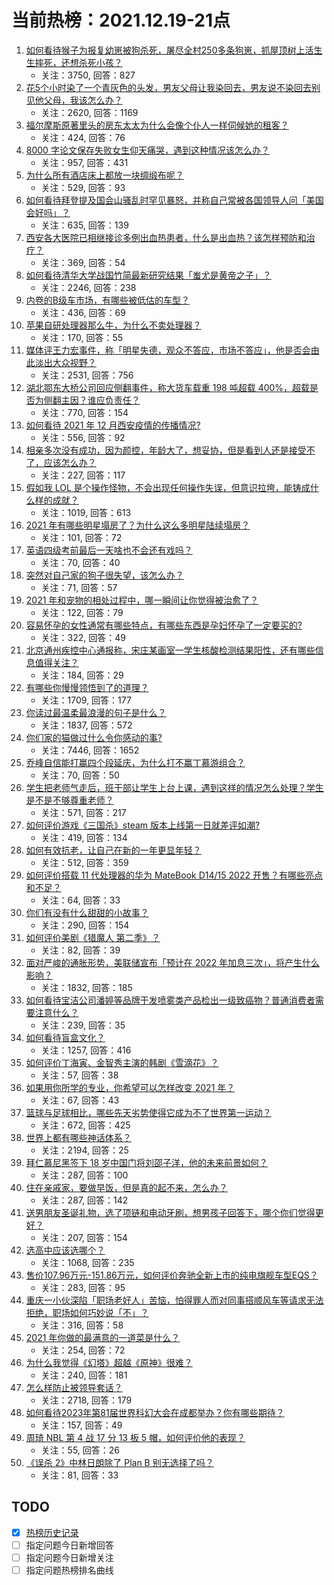 # 当前热榜：2021.12.19-21点
1. [如何看待猴子为报复幼崽被狗杀死，屠尽全村250多条狗崽，抓屋顶树上活生生摔死，还想杀死小孩？](https://www.zhihu.com/question/506917729)
    * 关注：3750, 回答：827
2. [花5个小时染了一个青灰色的头发，男友父母让我染回去，男友说不染回去别见他父母，我该怎么办？](https://www.zhihu.com/question/505887195)
    * 关注：2620, 回答：1169
3. [福尔摩斯原著里头的房东太太为什么会像个仆人一样伺候她的租客？](https://www.zhihu.com/question/266192012)
    * 关注：424, 回答：76
4. [8000 字论文保存失败女生仰天痛哭，遇到这种情况该怎么办？](https://www.zhihu.com/question/507048743)
    * 关注：957, 回答：431
5. [为什么所有酒店床上都放一块绸缎布呢？](https://www.zhihu.com/question/505871719)
    * 关注：529, 回答：93
6. [如何看待拜登提及国会山骚乱时罕见暴怒，并称自己常被各国领导人问「美国会好吗」？](https://www.zhihu.com/question/506966590)
    * 关注：635, 回答：139
7. [西安各大医院已相继接诊多例出血热患者，什么是出血热？该怎样预防和治疗？](https://www.zhihu.com/question/506992757)
    * 关注：369, 回答：54
8. [如何看待清华大学战国竹简最新研究结果「蚩尤是黄帝之子」？](https://www.zhihu.com/question/495891279)
    * 关注：2246, 回答：238
9. [内卷的B级车市场，有哪些被低估的车型？](https://www.zhihu.com/question/504121167)
    * 关注：436, 回答：69
10. [苹果自研处理器那么牛，为什么不卖处理器？](https://www.zhihu.com/question/504993476)
    * 关注：170, 回答：55
11. [媒体评王力宏事件，称「明星失德，观众不答应，市场不答应」，他是否会由此淡出大众视野？](https://www.zhihu.com/question/506960299)
    * 关注：2531, 回答：756
12. [湖北鄂东大桥公司回应侧翻事件，称大货车载重 198 吨超载 400%，超载是否为侧翻主因？谁应负责任？](https://www.zhihu.com/question/507023464)
    * 关注：770, 回答：154
13. [如何看待 2021 年 12 月西安疫情的传播情况?](https://www.zhihu.com/question/506471274)
    * 关注：556, 回答：92
14. [相亲多次没有成功，因为颜控，年龄大了，想妥协，但是看到人还是接受不了，应该怎么办？](https://www.zhihu.com/question/506556431)
    * 关注：227, 回答：117
15. [假如我 LOL 是个操作怪物，不会出现任何操作失误，但意识拉垮，能铸成什么样的成就？](https://www.zhihu.com/question/497089900)
    * 关注：1019, 回答：613
16. [2021 年有哪些明星塌房了？为什么这么多明星陆续塌房？](https://www.zhihu.com/question/503251831)
    * 关注：101, 回答：72
17. [英语四级考前最后一天啥也不会还有戏吗？](https://www.zhihu.com/question/506530852)
    * 关注：70, 回答：40
18. [突然对自己家的狗子很失望，该怎么办？](https://www.zhihu.com/question/500395739)
    * 关注：71, 回答：57
19. [2021 年和宠物的相处过程中，哪一瞬间让你觉得被治愈了？](https://www.zhihu.com/question/502482256)
    * 关注：122, 回答：79
20. [容易怀孕的女性通常有哪些特点，有哪些东西是孕妇怀孕了一定要买的?](https://www.zhihu.com/question/485060804)
    * 关注：322, 回答：49
21. [北京通州疾控中心通报称，宋庄某画室一学生核酸检测结果阳性，还有哪些信息值得关注？](https://www.zhihu.com/question/507099006)
    * 关注：184, 回答：29
22. [有哪些你慢慢领悟到了的道理？](https://www.zhihu.com/question/463996685)
    * 关注：1709, 回答：177
23. [你读过最温柔最浪漫的句子是什么？](https://www.zhihu.com/question/454087703)
    * 关注：1837, 回答：572
24. [你们家的猫做过什么令你感动的事?](https://www.zhihu.com/question/321129135)
    * 关注：7446, 回答：1652
25. [乔峰自信能打赢四个段延庆，为什么打不赢丁慕游组合？](https://www.zhihu.com/question/501042661)
    * 关注：70, 回答：50
26. [学生把老师气走后，班干部让学生上台上课，遇到这样的情况怎么处理？学生是不是不够尊重老师？](https://www.zhihu.com/question/500228360)
    * 关注：571, 回答：217
27. [如何评价游戏《三国杀》steam 版本上线第一日就差评如潮?](https://www.zhihu.com/question/506868542)
    * 关注：419, 回答：134
28. [如何有效抗老，让自己在新的一年更显年轻？](https://www.zhihu.com/question/507063183)
    * 关注：512, 回答：359
29. [如何评价搭载 11 代处理器的华为 MateBook D14/15 2022 开售？有哪些亮点和不足？](https://www.zhihu.com/question/506613333)
    * 关注：64, 回答：33
30. [你们有没有什么甜甜的小故事？](https://www.zhihu.com/question/477700071)
    * 关注：290, 回答：154
31. [如何评价美剧《猎魔人 第二季》？](https://www.zhihu.com/question/471308779)
    * 关注：82, 回答：39
32. [面对严峻的通胀形势，美联储宣布「预计在 2022 年加息三次」，将产生什么影响？](https://www.zhihu.com/question/506371675)
    * 关注：1832, 回答：185
33. [如何看待宝洁公司潘婷等品牌干发喷雾类产品检出一级致癌物？普通消费者需要注意什么？](https://www.zhihu.com/question/507025200)
    * 关注：239, 回答：35
34. [如何看待盲盒文化？](https://www.zhihu.com/question/334189586)
    * 关注：1257, 回答：416
35. [如何评价丁海寅、金智秀主演的韩剧《雪滴花》？](https://www.zhihu.com/question/503029881)
    * 关注：57, 回答：38
36. [如果用你所学的专业，你希望可以怎样改变 2021 年？](https://www.zhihu.com/question/504610627)
    * 关注：67, 回答：43
37. [篮球与足球相比，哪些先天劣势使得它成为不了世界第一运动？](https://www.zhihu.com/question/22947643)
    * 关注：672, 回答：425
38. [世界上都有哪些神话体系？](https://www.zhihu.com/question/19789851)
    * 关注：2194, 回答：25
39. [拜仁慕尼黑签下 18 岁中国门将刘邵子洋，他的未来前景如何？](https://www.zhihu.com/question/506494682)
    * 关注：287, 回答：100
40. [住在亲戚家，要做早饭，但是真的起不来，怎么办？](https://www.zhihu.com/question/489759289)
    * 关注：287, 回答：142
41. [送男朋友圣诞礼物，选了项链和电动牙刷，想男孩子回答下，哪个你们觉得更好？](https://www.zhihu.com/question/506194010)
    * 关注：207, 回答：154
42. [选高中应该选哪个？](https://www.zhihu.com/question/482343514)
    * 关注：1068, 回答：235
43. [售价107.96万元-151.86万元，如何评价奔驰全新上市的纯电旗舰车型EQS？](https://www.zhihu.com/question/506649449)
    * 关注：283, 回答：95
44. [重庆一小伙深陷「职场老好人」苦恼，怕得罪人而对同事搭顺风车等请求无法拒绝，职场如何巧妙说「不」？](https://www.zhihu.com/question/505903316)
    * 关注：316, 回答：58
45. [2021 年你做的最满意的一道菜是什么？](https://www.zhihu.com/question/505196904)
    * 关注：254, 回答：72
46. [为什么我觉得《幻塔》超越《原神》很难？](https://www.zhihu.com/question/498284082)
    * 关注：240, 回答：181
47. [怎么样防止被领导套话？](https://www.zhihu.com/question/486267940)
    * 关注：2718, 回答：179
48. [如何看待2023年第81届世界科幻大会在成都举办？你有哪些期待？](https://www.zhihu.com/question/507034704)
    * 关注：157, 回答：49
49. [周琦 NBL 第 4 战 17 分 13 板 5 帽，如何评价他的表现？](https://www.zhihu.com/question/506906532)
    * 关注：55, 回答：26
50. [《误杀 2》中林日朗除了 Plan B 别无选择了吗？](https://www.zhihu.com/question/506646567)
    * 关注：81, 回答：33
## TODO
* [x] [热榜历史记录](hot_history/AllHot.md)
* [ ] 指定问题今日新增回答
* [ ] 指定问题今日新增关注
* [ ] 指定问题热榜排名曲线
